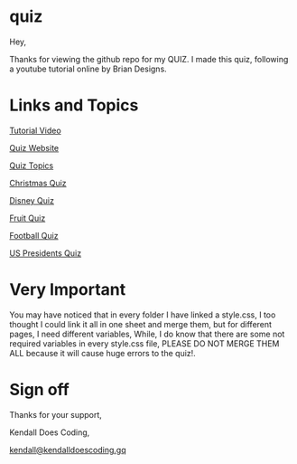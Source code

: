 # quiz

Hey,

Thanks for viewing the github repo for my QUIZ.
I made this quiz, following a youtube tutorial online by Brian Designs.

# Links and Topics

[Tutorial Video](https://www.youtube.com/watch?v=f4fB9Xg2JEY)

[Quiz Website](https://kendalldoescoding.gq/quiz)

[Quiz Topics](https://quiz.kendalldoescoding.gq/topics)

[Christmas Quiz](https://kendalldoescoding.gq/christmasquiz)

[Disney Quiz](https://quiz.kendalldoescoding.gq/disney)

[Fruit Quiz](https://quiz.kendalldoescoding.gq/fruit)

[Football Quiz](https://quiz.kendalldoescoding.gq/football)

[US Presidents Quiz](https://quiz.kendalldoescoding.gq/presidents)

# Very Important
You may have noticed that in every folder I have linked a style.css, I too thought I could link it all in one sheet and merge them, but for different pages, I need different variables, While, I do know that there are some not required variables in every style.css file, PLEASE DO NOT MERGE THEM ALL because it will cause huge errors to the quiz!.

# Sign off

Thanks for your support,

Kendall Does Coding,

kendall@kendalldoescoding.gq
